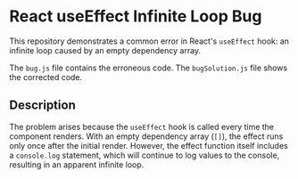 # React useEffect Infinite Loop Bug

This repository demonstrates a common error in React's `useEffect` hook: an infinite loop caused by an empty dependency array. 

The `bug.js` file contains the erroneous code. The `bugSolution.js` file shows the corrected code.

## Description

The problem arises because the `useEffect` hook is called every time the component renders. With an empty dependency array (`[]`), the effect runs only once after the initial render. However, the effect function itself includes a `console.log` statement, which will continue to log values to the console, resulting in an apparent infinite loop.